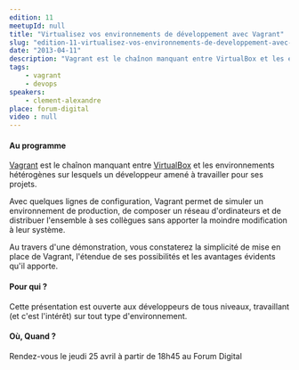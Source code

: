 ```yaml
---
edition: 11
meetupId: null
title: "Virtualisez vos environnements de développement avec Vagrant"
slug: "edition-11-virtualisez-vos-environnements-de-developpement-avec-vagrant"
date: "2013-04-11"
description: "Vagrant est le chaînon manquant entre VirtualBox et les environnements hétérogènes sur lesquels un développeur amené à travailler pour ses projets"
tags:
    - vagrant
    - devops
speakers:
    - clement-alexandre
place: forum-digital
video : null
---
```


#### Au programme

[Vagrant](http://www.vagrantup.com) est le chaînon manquant entre
[VirtualBox](http://www.virtualbox.org) et les environnements hétérogènes sur lesquels un
développeur amené à travailler pour ses projets.

Avec quelques lignes de configuration, Vagrant permet de simuler un environnement de production, de
composer un réseau d'ordinateurs et de distribuer l'ensemble à ses collègues sans apporter la
moindre modification à leur système.

Au travers d'une démonstration, vous constaterez la simplicité de mise en place de Vagrant,
l'étendue de ses possibilités et les avantages évidents qu'il apporte.

#### Pour qui ?

Cette présentation est ouverte aux développeurs de tous niveaux, travaillant (et c'est l'intérêt)
sur tout type d'environnement.

#### Où, Quand ?

Rendez-vous le jeudi 25 avril à partir de 18h45 au Forum Digital
